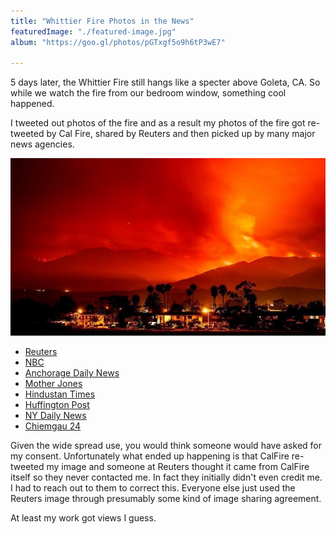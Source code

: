 ```yaml
---
title: "Whittier Fire Photos in the News"
featuredImage: "./featured-image.jpg"
album: "https://goo.gl/photos/pGTxgf5o9h6tP3wE7"

---
```



5 days later, the Whittier Fire still hangs like a specter above Goleta, CA.  So while we watch the fire from our bedroom window, something cool happened.

I tweeted out photos of the fire and as a result my photos of the fire got re-tweeted by Cal Fire, shared by Reuters and then picked up by many major news agencies.


![Whittier Fire](./featured-image.jpg)

* [Reuters](https://www.reuters.com/news/picture/wildfires-in-california-canyons-idUSRTX3ATX4)
* [NBC](https://www.nbcnews.com/slideshow/quick-spreading-california-wildfires-threaten-hundreds-homes-n781146)
* [Anchorage Daily News](https://www.adn.com/nation-world/2017/07/10/wildfires-spread-in-western-states-and-british-columbia/)
* [Mother Jones](https://www.motherjones.com/environment/2017/07/wildfires-are-about-to-go-from-bad-to-worse-in-california/)
* [Hindustan Times](https://www.hindustantimes.com/photos/world-news/photos-california-fires-leave-a-swath-of-destruction/photo-89xOmJEiNWYAs2OVsjAUSI.html)
* [Huffington Post](https://www.huffingtonpost.com/entry/california-wildifres-july-2017_us_5962497ae4b0615b9e9227a4)
* [NY Daily News](http://www.nydailynews.com/newswires/news/national/wildfire-california-canyons-spreads-overnight-article-1.3313878)
* [Chiemgau 24](https://www.chiemgau24.de/welt/news/waldbraende-verwuesten-teile-kaliforniens-zr-8475081.html)

Given the wide spread use, you would think someone would have asked for my consent.
Unfortunately what ended up happening is that CalFire re-tweeted my image and someone at Reuters thought
it came from CalFire itself so they never contacted me. In fact they initially didn't even credit me.
I had to reach out to them to correct this. Everyone else just used the Reuters image through presumably some kind
of image sharing agreement.

At least my work got views I guess.
